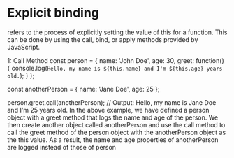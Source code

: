 # Explicit binding 
refers to the process of explicitly setting the value of this for a function. This can be done by using the call, bind, or apply methods provided by JavaScript.

1: Call Method
const person = {
  name: 'John Doe',
  age: 30,
  greet: function() {
    console.log(`Hello, my name is ${this.name} and I'm ${this.age} years old.`);
  }
};

const anotherPerson = {
  name: 'Jane Doe',
  age: 25
};

person.greet.call(anotherPerson); // Output: Hello, my name is Jane Doe and I'm 25 years old.
In the above example, we have defined a person object with a greet method that logs the name and age of the person. We then create another object called anotherPerson and use the call method to call the greet method of the person object with the anotherPerson object as the this value. As a result, the name and age properties of anotherPerson are logged instead of those of person

